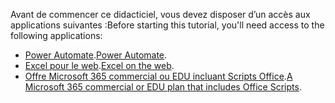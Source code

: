 <span data-ttu-id="2e13b-101">Avant de commencer ce didacticiel, vous devez disposer d’un accès aux applications suivantes :</span><span class="sxs-lookup"><span data-stu-id="2e13b-101">Before starting this tutorial, you'll need access to the following applications:</span></span>

- <span data-ttu-id="2e13b-102">[Power Automate](/power-automate/organization-q-and-a).</span><span class="sxs-lookup"><span data-stu-id="2e13b-102">[Power Automate](/power-automate/organization-q-and-a).</span></span>
- <span data-ttu-id="2e13b-103">[Excel pour le web](https://www.office.com/launch/excel).</span><span class="sxs-lookup"><span data-stu-id="2e13b-103">[Excel on the web](https://www.office.com/launch/excel).</span></span>
- <span data-ttu-id="2e13b-104">[Offre Microsoft 365 commercial ou EDU incluant Scripts Office](/microsoft-365/admin/manage/manage-office-scripts-settings).</span><span class="sxs-lookup"><span data-stu-id="2e13b-104">[A Microsoft 365 commercial or EDU plan that includes Office Scripts](/microsoft-365/admin/manage/manage-office-scripts-settings).</span></span>